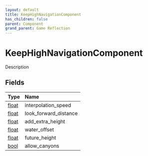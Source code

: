 ```yaml
---
layout: default
title: KeepHighNavigationComponent
has_children: false
parent: Component
grand_parent: Game Reflection
---
```

# KeepHighNavigationComponent
Description 

## Fields

| Type | Name |
|:----------|:--------------|
| [float](/riftbreaker-wiki/docs/game-reflection/components/float/) | interpolation_speed |
| [float](/riftbreaker-wiki/docs/game-reflection/components/float/) | look_forward_distance |
| [float](/riftbreaker-wiki/docs/game-reflection/components/float/) | add_extra_height |
| [float](/riftbreaker-wiki/docs/game-reflection/components/float/) | water_offset |
| [float](/riftbreaker-wiki/docs/game-reflection/components/float/) | future_height |
| [bool](/riftbreaker-wiki/docs/game-reflection/components/bool/) | allow_canyons |

